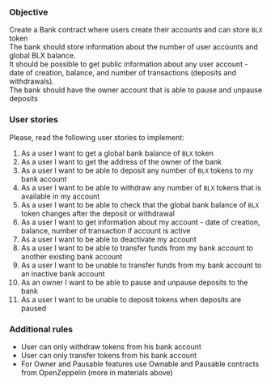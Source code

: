 ### Objective

Create a Bank contract where users create their accounts and can store `BLX` token <br/>
The bank should store information about the number of user accounts and global BLX balance. <br/>
It should be possible to get public information about any user account - date of creation, balance, and number of transactions (deposits and withdrawals). <br/>
The bank should have the owner account that is able to pause and unpause deposits

### User stories
Please, read the following user stories to implement:
1. As a user I want to get a global bank balance of `BLX` token
2. As a user I want to get the address of the owner of the bank
3. As a user I want to be able to deposit any number of `BLX` tokens to my bank account
4. As a user I want to be able to withdraw any number of `BLX` tokens that is available in my account
5. As a user I want to be able to check that the global bank balance of `BLX` token changes after the deposit or withdrawal
6. As a user I want to get information about my account - date of creation, balance, number of transaction if account is active
7. As a user I want to be able to deactivate my account
8. As a user I want to be able to transfer funds from my bank account to another existing bank account
9. As a user I want to be unable to transfer funds from my bank account to an inactive bank account
10. As an owner I want to be able to pause and unpause deposits to the bank
11. As a user I want to be unable to deposit tokens when deposits are paused

### Additional rules
- User can only withdraw tokens from his bank account
- User can only transfer tokens from his bank account
- For Owner and Pausable features use Ownable and Pausable contracts from OpenZeppelin (more in materials above)
